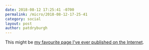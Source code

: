 ```yaml
---
date: 2018-08-12 17:25:41 -0700
permalink: /micro/2018-08-12-17-25-41
category: social
layout: post
author: patdryburgh
---
```


This might be [my favourite page I've ever published on the Internet](https://patdryburgh.github.io/hitchens/opinion/2018/07/24/not-all-posts.html).